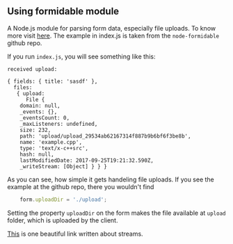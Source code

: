## Using formidable module

A Node.js module for parsing form data, especially file uploads. To know more visit [here](https://github.com/felixge/node-formidable). The example in index.js is taken from the `node-formidable` github repo.

If you run `index.js`, you will see something like this:

	received upload:

	{ fields: { title: 'sasdf' },
	  files: 
	   { upload: 
	      File {
		domain: null,
		_events: {},
		_eventsCount: 0,
		_maxListeners: undefined,
		size: 232,
		path: 'upload/upload_29534ab62167314f887b9b6bf6f3be8b',
		name: 'example.cpp',
		type: 'text/x-c++src',
		hash: null,
		lastModifiedDate: 2017-09-25T19:21:32.590Z,
		_writeStream: [Object] } } }


As you can see, how simple it gets handeling file uploads. If you see the example at the github repo, there you wouldn't find 
```js
    form.uploadDir = './upload';
```
Setting the property `uploadDir` on the form makes the file available at `upload` folder, which is uploaded by the client.

[This](https://www.sitepoint.com/introduction-to-streams/) is one beautiful link written about streams.
